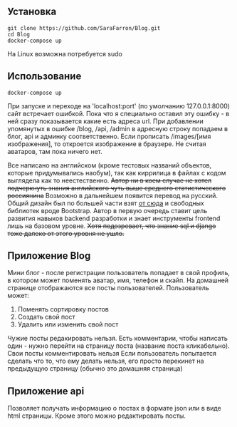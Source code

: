 ## Установка

    git clone https://github.com/SaraFarron/Blog.git
    cd Blog
    docker-compose up

На Linux возможна потребуется sudo

## Использование

    docker-compose up

При запуске и переходе на 'localhost:port' (по умолчанию 127.0.0.1:8000) сайт встречает ошибкой. Пока что я специально оставил эту ошибку - в ней сразу показывается какие есть адреса url.
При добавлении упомянутых в ошибке /blog, /api, /admin в адресную строку попадаем в блог, api и админку соответственно. Если прописать /images/[имя изображения], то откроется изображение в браузере. Не считая аватаров, там пока ничего нет.

Все написано на английском (кроме тестовых названий объектов, которые придумывались наобум), так как киррилица в файлах с кодом выглядела как то неестественно. ~~Автор ни в коем случае не хотел подчеркнуть знания английского чуть выше среднего статистического россиянина~~ Возможно в дальнейшем появится перевод на русский. Общий дизайн был по большей части взят [от сюда](https://dtf.ru/new) и свободных библиотек вроде Bootstrap. Автор в первую очередь ставит цель развития навыков backend разработки и знает инструменты frontend лишь на базовом уровне. ~~Хотя подозревает, что знание sql и django тоже далеко от этого уровня не ушло.~~

## Приложение Blog

Мини блог - после регистрации пользователь попадает в свой профиль, в котором может поменять аватар, имя, телефон и скайп.
На домашней странице отображаются все посты пользователей. Пользователь может:
1. Поменять сортировку постов
2. Создать свой пост
3. Удалить или изменить свой пост

Чужие посты редакировать нельзя.
Есть комментарии, чтобы написать один - нужно перейти на страницу поста (название поста кликабельно). Свои посты комментировать нельзя
Если пользователь попытается сделать что то, что ему делать нельзя, его просто перекинет на предыдущую страницу (обычно это домашняя страница)

## Приложение api

Позволяет получать информацию о постах в формате json или в виде html страницы. Кроме этого можно редактировать посты.
